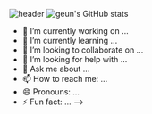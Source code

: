 ![header](https://geun-hyeong.vercel.app/api?type=Transparent&color=random&height=300&section=header&text=capsule%20render&fontSize=90)
![geun's GitHub stats](https://github-readme-stats.vercel.app/api?username=geun-hyoung&show_icons=true&theme=shadow_blue )


- 🔭 I’m currently working on ...
- 🌱 I’m currently learning ...
- 👯 I’m looking to collaborate on ...
- 🤔 I’m looking for help with ...
- 💬 Ask me about ...
- 📫 How to reach me: ...
- 😄 Pronouns: ...
- ⚡ Fun fact: ...
-->
